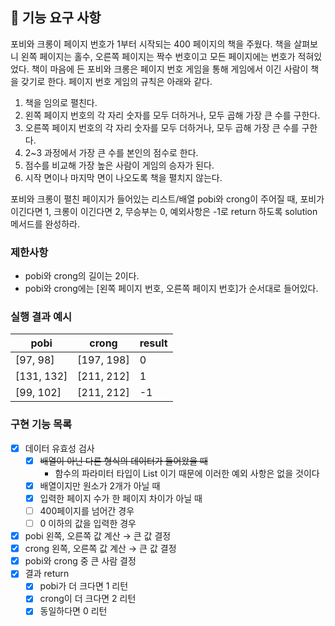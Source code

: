 ## 🚀 기능 요구 사항

포비와 크롱이 페이지 번호가 1부터 시작되는 400 페이지의 책을 주웠다. 책을 살펴보니 왼쪽 페이지는 홀수, 오른쪽 페이지는 짝수 번호이고 모든 페이지에는 번호가 적혀있었다. 책이 마음에 든 포비와 크롱은 페이지
번호 게임을 통해 게임에서 이긴 사람이 책을 갖기로 한다. 페이지 번호 게임의 규칙은 아래와 같다.

1. 책을 임의로 펼친다.
2. 왼쪽 페이지 번호의 각 자리 숫자를 모두 더하거나, 모두 곱해 가장 큰 수를 구한다.
3. 오른쪽 페이지 번호의 각 자리 숫자를 모두 더하거나, 모두 곱해 가장 큰 수를 구한다.
4. 2~3 과정에서 가장 큰 수를 본인의 점수로 한다.
5. 점수를 비교해 가장 높은 사람이 게임의 승자가 된다.
6. 시작 면이나 마지막 면이 나오도록 책을 펼치지 않는다.

포비와 크롱이 펼친 페이지가 들어있는 리스트/배열 pobi와 crong이 주어질 때, 포비가 이긴다면 1, 크롱이 이긴다면 2, 무승부는 0, 예외사항은 -1로 return 하도록 solution 메서드를 완성하라.

### 제한사항

- pobi와 crong의 길이는 2이다.
- pobi와 crong에는 [왼쪽 페이지 번호, 오른쪽 페이지 번호]가 순서대로 들어있다.

### 실행 결과 예시

| pobi | crong | result |
| --- | --- | --- |
| [97, 98] | [197, 198] | 0 |
| [131, 132] | [211, 212] | 1 |
| [99, 102] | [211, 212] | -1 |

### 구현 기능 목록

- [x]  데이터 유효성 검사
    - [x]  ~~배열이 아닌 다른 형식의 데이터가 들어왔을 때~~
        - 함수의 파라미터 타입이 List<Inteager> 이기 때문에 이러한 예외 사항은 없을 것이다
    - [x]  배열이지만 원소가 2개가 아닐 때
    - [x]  입력한 페이지 수가 한 페이지 차이가 아닐 때
    - [ ]  400페이지를 넘어간 경우
    - [ ]  0 이하의 값을 입력한 경우
- [x]  pobi 왼쪽, 오른쪽 값 계산 → 큰 값 결정
- [x]  crong 왼쪽, 오른쪽 값 계산 → 큰 값 결정
- [x]  pobi와 crong 중 큰 사람 결정
- [x]  결과 return
    - [x]  pobi가 더 크다면 1 리턴
    - [x]  crong이 더 크다면 2 리턴
    - [x]  동일하다면 0 리턴
